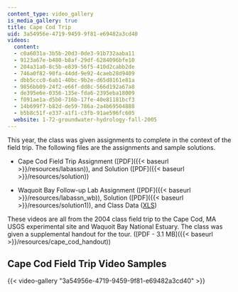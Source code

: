 ```yaml
---
content_type: video_gallery
is_media_gallery: true
title: Cape Cod Trip
uid: 3a54956e-4719-9459-9f81-e69482a3cd40
videos:
  content:
  - c0a6031a-3b5b-20d3-0de3-91b732aaba11
  - 9123a67e-b480-b8af-29df-6284096bfe10
  - 204a31a0-8c5b-e839-56f5-410d2cabb2de
  - 746a0f82-90fa-44dd-9e92-4caeb28d9409
  - dbb5ccc0-6ab1-40bc-9b2e-d65d8161e81a
  - 9856bb09-24f2-e66f-dd8c-566d192a67a8
  - de395e6e-0356-135e-fda6-2395eba18009
  - f091ae1a-d5b0-716b-17fe-40e81181bcf3
  - 14b699f7-b82d-de59-786a-2a4b69504888
  - b5b8c51f-e337-a1f1-c3fb-91ae596fc605
  website: 1-72-groundwater-hydrology-fall-2005
---
```


This year, the class was given assignments to complete in the context of the field trip. The following files are the assignments and sample solutions.

*   Cape Cod Field Trip Assignment ([PDF]({{< baseurl >}}/resources/labassn)), and Solution ([PDF]({{< baseurl >}}/resources/solution))
    
*   Waquoit Bay Follow-up Lab Assignment ([PDF]({{< baseurl >}}/resources/labassn_wb)), Solution ([PDF]({{< baseurl >}}/resources/solution1)), and Class Data ([XLS](/courses/civil-and-environmental-engineering/1-72-groundwater-hydrology-fall-2005/cape-cod-trip/Class_collected_data.xls))
    

These videos are all from the 2004 class field trip to the Cape Cod, MA USGS experimental site and Waquoit Bay National Estuary. The class was given a supplemental handout for the tour. ([PDF - 3.1 MB]({{< baseurl >}}/resources/cape_cod_handout))

Cape Cod Field Trip Video Samples
---------------------------------

{{< video-gallery "3a54956e-4719-9459-9f81-e69482a3cd40" >}}

